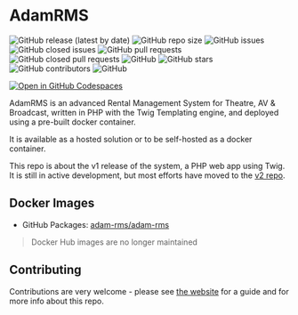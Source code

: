 # AdamRMS

![GitHub release (latest by date)](https://img.shields.io/github/v/release/adam-rms/adam-rms)
![GitHub repo size](https://img.shields.io/github/repo-size/adam-rms/adam-rms)
![GitHub issues](https://img.shields.io/github/issues/adam-rms/adam-rms)
![GitHub closed issues](https://img.shields.io/github/issues-closed/adam-rms/adam-rms)
![GitHub pull requests](https://img.shields.io/github/issues-pr/adam-rms/adam-rms)
![GitHub closed pull requests](https://img.shields.io/github/issues-pr-closed/adam-rms/adam-rms)
![GitHub](https://img.shields.io/github/license/adam-rms/adam-rms)
![GitHub stars](https://img.shields.io/github/stars/adam-rms/adam-rms)
![GitHub contributors](https://img.shields.io/github/contributors/adam-rms/adam-rms)
![GitHub](https://img.shields.io/github/release/adam-rms/adam-rms/all)


[![Open in GitHub Codespaces](https://github.com/codespaces/badge.svg)](https://github.com/codespaces/new?ref=main&repo=217888995)

AdamRMS is an advanced Rental Management System for Theatre, AV & Broadcast, written in PHP with the Twig Templating engine, and deployed using a pre-built docker container.

It is available as a hosted solution or to be self-hosted as a docker container. 

This repo is about the v1 release of the system, a PHP web app using Twig. It is still in active development, but most efforts have moved to the [v2 repo](https://github.com/adam-rms/adam-rms-v2).

## Docker Images

 - GitHub Packages: [adam-rms/adam-rms](https://github.com/orgs/adam-rms/packages?repo_name=adam-rms)

> Docker Hub images are no longer maintained 

## Contributing 

Contributions are very welcome - please see [the website](https://adam-rms.com/contributing) for a guide and for more info about this repo.
